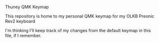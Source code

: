 Thuney QMK Keymap

This repository is home to my personal QMK keymap for my OLKB Preonic Rev2 keyboard

I'm thinking I'll keep track of my changes from the default keymap in this file, if I remember.
